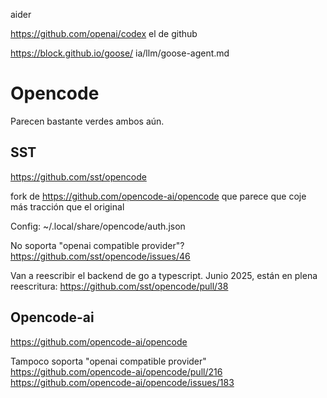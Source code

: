 aider

<https://github.com/openai/codex>
el de github

<https://block.github.io/goose/>
ia/llm/goose-agent.md

# Opencode

Parecen bastante verdes ambos aún.

## SST

<https://github.com/sst/opencode>

fork de <https://github.com/opencode-ai/opencode> que parece que coje más tracción que el original

Config: ~/.local/share/opencode/auth.json

No soporta "openai compatible provider"?
<https://github.com/sst/opencode/issues/46>

Van a reescribir el backend de go a typescript.
Junio 2025, están en plena reescritura: <https://github.com/sst/opencode/pull/38>

## Opencode-ai

<https://github.com/opencode-ai/opencode>

Tampoco soporta "openai compatible provider"
<https://github.com/opencode-ai/opencode/pull/216>
<https://github.com/opencode-ai/opencode/issues/183>
